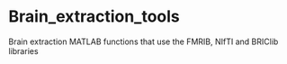 # Brain_extraction_tools
Brain extraction MATLAB functions that use the FMRIB, NIfTI and BRIClib libraries
